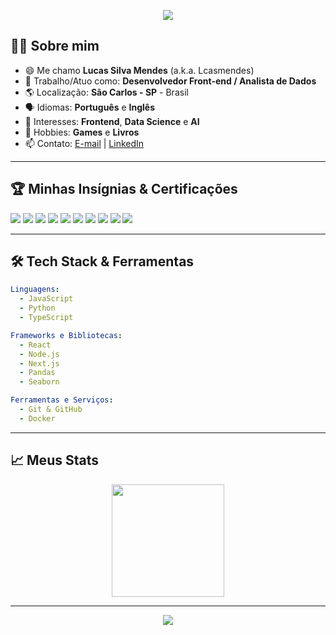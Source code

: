 <!-- Banner ou imagem de destaque (opcional) -->
<p align="center">
  <img src="https://capsule-render.vercel.app/api?type=waving&color=gradient&height=180&section=header&text=Lcasmendes:%20Desenvolvedor%20&%20Analista%20de%20Dados&fontSize=32&fontAlignY=35&animation=twinkling&desc=Frontend,%20Data%20Science%20e%20AI&descAlignY=60&descFontSize=18"/>
</p>

## 👨‍💻 Sobre mim

- 😄 Me chamo **Lucas Silva Mendes** (a.k.a. Lcasmendes)
- 💼 Trabalho/Atuo como: **Desenvolvedor Front-end / Analista de Dados**
- 🌎 Localização: **São Carlos - SP** - Brasil
- 🗣️ Idiomas: **Português** e **Inglês**
- 🎯 Interesses: **Frontend**, **Data Science** e **AI**
- 🧩 Hobbies: **Games** e **Livros**
- 📫 Contato:  [E-mail](lucassm@estudante.ufscar.br) |
               [LinkedIn](https://www.linkedin.com/in/lcasm/)

---

## 🏆 Minhas Insígnias & Certificações

<p>
  <img src="https://img.shields.io/badge/React-61DAFB?style=for-the-badge&logo=react&logoColor=black"/>
  <img src="https://img.shields.io/badge/TypeScript-007ACC?style=for-the-badge&logo=typescript&logoColor=white"/>
  <img src="https://img.shields.io/badge/JavaScript-F7DF1E?style=for-the-badge&logo=javascript&logoColor=black"/>
  <img src="https://img.shields.io/badge/Next.js-000000?style=for-the-badge&logo=nextdotjs&logoColor=white"/>
  <img src="https://img.shields.io/badge/Python-3776AB?style=for-the-badge&logo=python&logoColor=white"/>
  <img src="https://img.shields.io/badge/Java-007396?style=for-the-badge&logo=java&logoColor=white"/>
  <img src="https://img.shields.io/badge/C-A8B9CC?style=for-the-badge&logo=c&logoColor=black"/>
  <img src="https://img.shields.io/badge/Node.js-339933?style=for-the-badge&logo=node.js&logoColor=white"/>
  <img src="https://img.shields.io/badge/Docker-2496ED?style=for-the-badge&logo=docker&logoColor=white"/>
  <img src="https://img.shields.io/badge/Android_Studio-3DDC84?style=for-the-badge&logo=android-studio&logoColor=white"/>
</p>

---

## 🛠️ Tech Stack & Ferramentas

```yaml
Linguagens:
  - JavaScript
  - Python
  - TypeScript

Frameworks e Bibliotecas:
  - React
  - Node.js
  - Next.js
  - Pandas
  - Seaborn

Ferramentas e Serviços:
  - Git & GitHub
  - Docker
```

---

## 📈 Meus Stats

<p align="center">
  <img height="180em" src="https://github-readme-stats.vercel.app/api/top-langs/?username=Lcasmendes&layout=compact&langs_count=7&theme=radical"/>
</p>

---

<p align="center">
  <img src="https://capsule-render.vercel.app/api?type=waving&color=gradient&height=100&section=footer"/>
</p>
